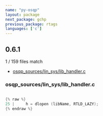 ```yaml
---
name: "py-osqp"
layout: package
next_package: gchp
previous_package: rtags
languages: ['c']
---
```

## 0.6.1
1 / 159 files match

 - [osqp_sources/lin_sys/lib_handler.c](#osqp_sourceslin_syslib_handlerc)

### osqp_sources/lin_sys/lib_handler.c

```c

{% raw %}
25 |     h = dlopen (libName, RTLD_LAZY);
{% endraw %}

```